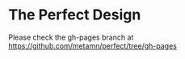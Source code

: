 # The Perfect Design

Please check the gh-pages branch at https://github.com/metamn/perfect/tree/gh-pages
